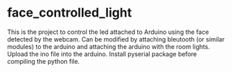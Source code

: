 # face_controlled_light
This is the project to control the led attached to Arduino using the face detected by the webcam. Can be modified by attaching bleutooth (or similar modules) to the arduino and attaching the arduino with the room lights.
Upload the ino file into the arduino.
Install pyserial package before compiling the python file.

